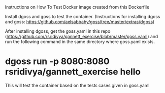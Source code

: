 Instructions on How To Test Docker image created from this Dockerfile

Install dgoss and goss to test the container. 
(Instructions for installing dgoss and goss: https://github.com/aelsabbahy/goss/tree/master/extras/dgoss)

After installing dgoss, get the goss.yaml in this repo (https://github.com/rsridivya/gannett_exercise/blob/master/goss.yaml)
and run the following command in the same directory where goss.yaml exists.
# dgoss run -p 8080:8080 rsridivya/gannett_exercise hello

This will test the container based on the tests cases given in goss.yaml
